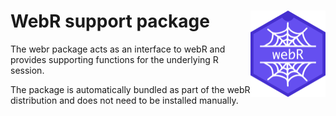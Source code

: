 
<!-- README.md is generated from README.Rmd. Please edit that file -->

# WebR support package <img src="man/figures/logo.png" align="right" height="138" alt="" />

The webr package acts as an interface to webR and provides supporting
functions for the underlying R session.

The package is automatically bundled as part of the webR distribution
and does not need to be installed manually.
